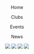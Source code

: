  <html>
<body>
  <header class="container">
    <div class="row">
    <nav class="col-sm-8 text-left">
      <p>Home</p>
      <p>Clubs</p>
      <p>Events</p>
      <p>News</p>
      <nav class="col-sm-4 text-right">
        <img src="https://s3.amazonaws.com/codecademy-content/projects/make-a-website/lesson-4/instagram.svg">
        <img src="https://gibbesartofdesign.files.wordpress.com/2015/12/socialmedia-icons-gray_twitter-circle.png">
        <img src="http://www.allthelittlethings.co.uk/userimages/FACEBOOK%20LOGO.jpg">
        <img src="http://green-me-up.com/wp-content/uploads/2016/12/email-logo-grey.png">
      </nav>
    </div>
  </header>
